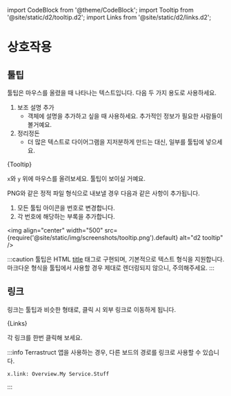 import CodeBlock from '@theme/CodeBlock';
import Tooltip from '@site/static/d2/tooltip.d2';
import Links from '@site/static/d2/links.d2';

# 상호작용

## 툴팁

툴팁은 마우스를 올렸을 때 나타나는 텍스트입니다. 다음 두 가지 용도로 사용하세요.

1. 보조 설명 추가
   - 객체에 설명을 추가하고 싶을 때 사용하세요. 추가적인 정보가 필요한 사람들이 볼거예요.
2. 정리정돈
   - 더 많은 텍스트로 다이어그램을 지저분하게 만드는 대신, 일부를 툴팁에 넣으세요.

<CodeBlock className="language-d2">
    {Tooltip}
</CodeBlock>

`x`와 `y` 위에 마우스를 올려보세요. 툴팁이 보이실 거예요.

<div
className="embedSVG" dangerouslySetInnerHTML={{__html: require('@site/static/img/generated/tooltip.svg2')}}></div>

PNG와 같은 정적 파일 형식으로 내보낼 경우 다음과 같은 사항이 추가됩니다.

1. 모든 툴팁 아이콘을 번호로 변경합니다.
2. 각 번호에 해당하는 부록을 추가합니다.

<img align="center" width="500" src={require('@site/static/img/screenshots/tooltip.png').default} alt="d2 tooltip" />

:::caution
툴팁은 HTML [title](https://developer.mozilla.org/en-US/docs/Web/HTML/Global_attributes/title) 태그로 구현되며,
기본적으로 텍스트 형식을 지원합니다. 마크다운 형식을 툴팁에서 사용할 경우 제대로 렌더링되지 않으니, 주의해주세요.
:::

## 링크

링크는 툴팁과 비슷한 형태로, 클릭 시 외부 링크로 이동하게 됩니다.

<CodeBlock className="language-d2">
    {Links}
</CodeBlock>

각 링크를 한번 클릭해 보세요.

<div
className="embedSVG" dangerouslySetInnerHTML={{__html: require('@site/static/img/generated/links.svg2')}}></div>

:::info
Terrastruct 앱을 사용하는 경우, 다른 보드의 경로를 링크로 사용할 수 있습니다.

```d2
x.link: Overview.My Service.Stuff
```

:::
